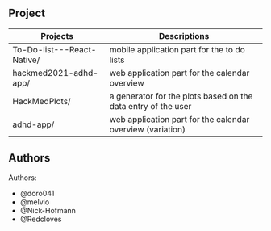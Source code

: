


## Project

| Projects                   | Descriptions                                                  |
| -------------------------- | ------------------------------------------------------------- |
| To-Do-list---React-Native/ | mobile application part for the to do lists                   |
| hackmed2021-adhd-app/      | web application part for the calendar overview                |
| HackMedPlots/              | a generator for the plots based on the data entry of the user |
| adhd-app/                  | web application part for the calendar overview (variation)    | 




## Authors

Authors:
* @doro041
* @melvio
* @Nick-Hofmann
* @Redcloves




